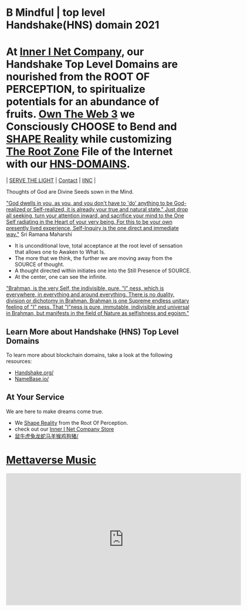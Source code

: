# B Mindful | top level Handshake(HNS) domain 2021

# At [Inner I Net Company](http://dlink.innerinetcompany.hns.to/), our Handshake Top Level Domains are nourished from the ROOT OF PERCEPTION, to spiritualize potentials for an abundance of fruits. [Own The Web 3](http://official.owntheweb3.hns.to/) we Consciously CHOOSE to Bend and [SHAPE Reality](http://innerinetcompany.shapereality.hns.to/) while customizing [The Root Zone](http://therootzone.hns.to/) File of the Internet with our [HNS-DOMAINS](http://home.hns-domains.hns.to/).

| [SERVE THE LIGHT](http://workinthedark.servethelight.hns.to/) | [Contact](mailto:innerinetcompany@gmail.com) | [IINC](http://dlink.innerinetcompany.hns.to/) |

Thoughts of God are Divine Seeds sown in the Mind.

["God dwells in you, as you, and you don't have to 'do' anything to be God-realized or Self-realized, it is already your true and natural state." Just drop all seeking, turn your attention inward, and sacrifice your mind to the One Self radiating in the Heart of your very being. For this to be your own presently lived experience, Self-Inquiry is the one direct and immediate way."](https://peacefulrivers.homestead.com/Maharshi.html#:~:text="God%20dwells%20in%20you%2C%20as,Heart%20of%20your%20very%20being.&text=in%20quest%20of%20the%20Self%20is%20the%20best%20means) Sri Ramana Maharshi

 - It is unconditional love, total acceptance at the root level of sensation that allows one to Awaken to What Is.
 - The more that we think, the further we are moving away from the SOURCE of thought. 
 - A thought directed within initiates one into the Still Presence of SOURCE.
 - At the center, one can see the infinite.
 
 ["Brahman, is the very Self, the indivisible, pure, "I" ness, which is everywhere, in everything and around everything. There is no duality, division or dichotomy in Brahman. Brahman is one Supreme endless unitary feeling of "I" ness. That "I"ness is pure, immutable, indivisible and universal in Brahman, but manifests in the field of Nature as selfishness and egoism."](https://www.hinduwebsite.com/who_is_brahman.asp)
 
## Learn More about Handshake (HNS) Top Level Domains

To learn more about blockchain domains, take a look at the following resources:

- [Handshake.org/](https://handshake.org/)
- [NameBase.io/](https://namebase.io/)


## At Your Service

 We are here to make dreams come true. 
 
- We [Shape Reality](http://innerinetcompany.shapereality.hns.to/) from the Root Of Perception.
- check out our [Inner I Net Company Store](https://innerinetcompany-store.mybigcommerce.com/)
- [鼠牛虎兔龙蛇马羊猴鸡狗猪/](http://bmindful.鼠牛虎兔龙蛇马羊猴鸡狗猪.hns.to/)

# [Mettaverse Music](https://www.youtube.com/channel/UCyvjffON2NoUvX5q_TgvVkw) 
<iframe width="640" height="360" src="https://www.youtube.com/embed/oicH3NnfIr8" title="YouTube video player" frameborder="0" allow="accelerometer; autoplay; clipboard-write; encrypted-media; gyroscope; picture-in-picture" allowfullscreen></iframe>

